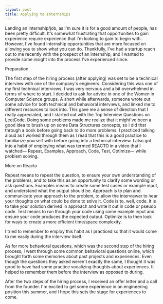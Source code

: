 ```yaml
---
layout: post
title: Applying to Internships    
---
```


  Landing an internship/job, as I'm sure it is for a good amount of people, has been pretty difficult. It's somewhat frustrating that opportunities to gain experience require experience that I'm looking to gain to begin with. However, I've found internship opportunities that are more focused on allowing you to show what you can do. Thankfully, I've had a startup reach out to me recently with the prospect of an internship, and I wanted to provide some insight into the process I've experienced since. 
  
Preparation 

  The first step of the hiring process (after applying) was set to be a technical interview with one of the company's engineers. Considering this was one of my first technical interviews, I was very nervous and a bit overwhelmed in terms of where to start. I decided to ask for advice in one of the Women in Computer Science groups. A short while afterwards, someone wrote out some advice for both technical and behavioral interviews, and linked me to different resources to look into. This gave me a sense of direction that I really appreciated, and I started out with the Top Interview Questions on LeetCode. Doing some problems made me realize that it might've been a good idea to brush up on some Data Structures concepts, so I did that through a book before going back to do more problems. I practiced talking aloud as I worked through them as I read that this is a good practice to familiarize yourself with before going into a technical interview. I also got into a habit of employing what was termed REACTO in a video that I watched— Repeat, Examples, Approach, Code, Test, Optimize— while problem solving. 
  
  More on Reacto 
  
  Repeat means to repeat the question, to ensure your own understanding of the problems, and to take this as an opportunity to clarify some wording or ask questions. 
  Examples means to create some test cases or example input, and understand what the output should be. 
  Approach is to plan and communicate your approach to the problem, to allow the interviewer to hear your thoughts on what could be done to solve it. 
  Code is to, well, code. It is to take your solution derived in approach and write it out in code or pseudo code. 
  Test means to run through your code using some example input and ensure your code produces the expected output.
  Optimize is to then look for ways to create a more efficient time/space complexity. 
    
  I tried to remember to employ this habit as I practiced so that it would come to me easily during the interview itself. 
  
  As for more behavioral questions, which was the second step of the hiring process, I went through some common behavioral questions online, which brought forth some memories about past projects and experiences. Even though the questions they asked weren't exactly the same, I thought it was good to have had some practice vocalizing thoughts about experiences. It helped to remember them before the interview as opposed to during. 

After the two steps of the hiring process, I received an offer letter and a call from the founder. I'm excited to get some experience in an engineering position this summer, and I hope this sets the stage for experiences to come. 
    

